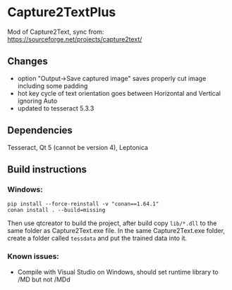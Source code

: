 # Capture2TextPlus

Mod of Capture2Text, sync from: https://sourceforge.net/projects/capture2text/

## Changes

- option "Output->Save captured image" saves properly cut image including some padding
- hot key cycle of text orientation goes between Horizontal and Vertical ignoring Auto
- updated to tesseract 5.3.3

## Dependencies

Tesseract, Qt 5 (cannot be version 4), Leptonica

## Build instructions

### Windows:

```
pip install --force-reinstall -v "conan==1.64.1"
conan install . --build=missing
```
Then use qtcreator to build the project, after build copy `lib/*.dll` to the same folder as Capture2Text.exe file.
In the same Capture2Text.exe folder, create a folder called `tessdata` and put the trained data into it.

### Known issues:

* Compile with Visual Studio on Windows, should set runtime library to /MD but not /MDd
